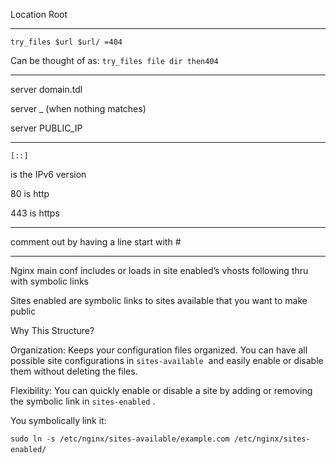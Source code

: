 Location
Root

---

```
try_files $url $url/ =404
```

Can be thought of as: `try_files file dir then404`

---

server domain.tdl 

server _ (when nothing matches)

server PUBLIC_IP

---


```
[::]
```

is the IPv6 version

  

80 is http

443 is https


---


comment out by having a line start with #

---

  
Nginx main conf includes or loads in site enabled’s vhosts following thru with symbolic links

Sites enabled are symbolic links to sites available that you want to make public  
  

Why This Structure?

Organization: Keeps your configuration files organized. You can have all possible site configurations in `sites-available`  and easily enable or disable them without deleting the files.

Flexibility: You can quickly enable or disable a site by adding or removing the symbolic link in `sites-enabled` .

  

You symbolically link it:

`sudo ln -s /etc/nginx/sites-available/example.com /etc/nginx/sites-enabled/` 

  